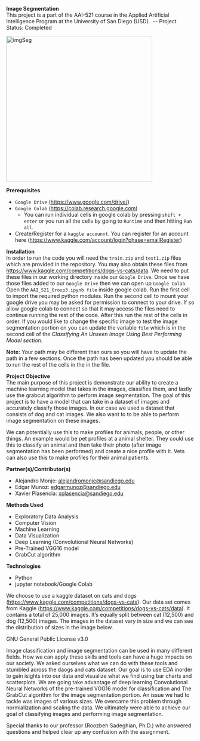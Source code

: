 <b>Image Segmentation</b>
<br>
This project is a part of the AAI-521 course in the Applied Artificial Intelligence Program at the
University of San Diego (USD). 
-- Project Status: Completed

<img width="391" alt="imgSeg" src="https://user-images.githubusercontent.com/105265021/206610278-73d69681-5f71-455a-8794-8de7f0e8b625.png">


<b>Prerequisites</b>
* ```Google Drive``` (https://www.google.com/drive/)
* ```Google Colab``` (https://colab.research.google.com)
  - You can run individual cells in google colab by pressing ```shift + enter``` or you run all the cells by going to ```Runtime``` and then hitting ```Run all```.
* Create/Register for a ```kaggle accounnt```. You can register for an account here (https://www.kaggle.com/account/login?phase=emailRegister)

<b>Installation</b>
<br>
In order to run the code you will need the ```train.zip``` and ```test1.zip``` files which are provided in the repository. You may also obtain these files from https://www.kaggle.com/competitions/dogs-vs-cats/data. We need to put these files in our working directory inside our ```Google Drive```. Once we have those files added to our ```Google Drive``` then we can open up ```Google Colab```. Open the ```AAI_521_Group3.ipynb file``` inside google colab. Run the first cell to import the required python modules. Run the second cell to mount your google drive you may be asked for permission to connect to your drive. If so allow google colab to connect so that it may access the files need to continue running the rest of the code. After this run the rest of the cells in order. If you would like to change the specific image to test the image segmentation portion on you can update the variable ```file``` which is in the second cell of the *Classifying An Unseen Image Using Best Performing Model section*.

<b>Note:</b> Your path may be different than ours so you will have to update the path in a few sections. 
Once the path has been updated you should be able to run the rest of the cells in the in the file. 

<b>Project Objective</b>
<br>
The main purpose of this project is demonstrate our ability to create a machine learning model that takes in the images, classifies them, and lastly use the grabcut algorithm to perform image segmentation. The goal of this project is to have a model that can take in a dataset of images and accurately classify those images. In our case we used a dataset that consists of dog and cat images. We also want to to be able to perform image segmentation on these images.

We can potentially use this to make profiles for animals, people, or other things. An example would be pet profiles at a animal shelter. They could use this to classify an animal and then take their photo (after image segmentation has been performed) and create a nice profile with it. Vets can also use this to make profiles for their animal patients.



<b>Partner(s)/Contributor(s)</b>
* Alejandro Monje: alejandromonje@sandiego.edu
* Edgar Munoz: edgarmunoz@sandiego.edu
* Xavier Plasencia: xplasencia@sandiego.edu  


<b>Methods Used</b>
* Exploratory Data Analysis 
* Computer Vision
* Machine Learning
* Data Visualization
* Deep Learning (Convolutional Neural Networks) 
* Pre-Trained VGG16 model 
* GrabCut algorithm


<b>Technologies</b>
* Python
* jupyter notebook/Google Colab

We choose to use a kaggle dataset on cats and dogs (https://www.kaggle.com/competitions/dogs-vs-cats). Our data set comes from Kaggle (https://www.kaggle.com/competitions/dogs-vs-cats/data). It contains a total of 25,000 images. It’s equally split between cat (12,500) and dog (12,500) images. The images in the dataset vary in size and we can see the distribution of sizes in the image below. 

GNU General Public License v3.0

Image classification and image segmentation can be used in many different fields. How we can apply these skills and tools can have a huge impacts on our society. We asked ourselves what we can do with these tools and stumbled across the daogs and cats dataset. Our goal is to use EDA inorder to gain isights into our data and visualize what we find using bar charts and scatterplots. We are going take advantage of deep learning Convolutional Neural Networks of the pre-trained VGG16 model for classification and The GrabCut algorithm for the image segmentation portion. An issue we had to tackle was images of various sizes. We overcame this problem through normialization and scaling the data. We ultimately were able to achieve our goal of classifying images and performing image segmentation.
 
Special thanks to our professor (Roozbeh Sadeghian, Ph.D.) who answered questions and helped clear up any confusion with the assignment.


